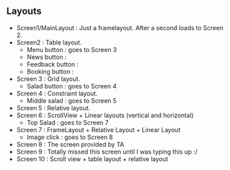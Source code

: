 ## Layouts
* Screen1/MainLayout : Just a framelayout.  After a second loads to Screen 2.
* Screen2 : Table layout.
  * Menu button : goes to Screen 3
  * News button : 
  * Feedback button : 
  * Booking button :
* Screen 3 : Grid layout.
  * Salad button : goes to Screen 4
* Screen 4 : Constraint layout.
  * Middle salad : goes to Screen 5
* Screen 5 : Relative layout.
* Screen 6 : ScrollView + Linear layouts (vertical and horizontal)
  * Top Salad : goes to Screen 7
* Screen 7 : FrameLayout + Relative Layout + Linear Layout
  * Image click : goes to Screen 8
* Screen 8 : The screen provided by TA
* Screen 9 : Totally missed this screen until I was typing this up :/
* Screen 10 : Scroll view + table layout + relative layout
